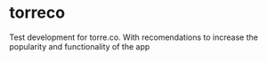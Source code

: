 # torreco
Test development for torre.co. With recomendations to increase the popularity and functionality of the app
